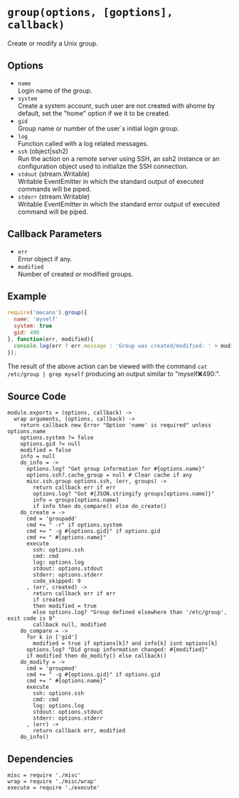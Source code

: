 
# `group(options, [goptions], callback)`

Create or modify a Unix group.

## Options

*   `name`   
    Login name of the group.   
*   `system`   
    Create a system account, such user are not created with ahome by default,
    set the "home" option if we it to be created.   
*   `gid`   
    Group name or number of the user´s initial login group.   
*   `log`   
    Function called with a log related messages.   
*   `ssh` (object|ssh2)   
    Run the action on a remote server using SSH, an ssh2 instance or an
    configuration object used to initialize the SSH connection.   
*   `stdout` (stream.Writable)   
    Writable EventEmitter in which the standard output of executed commands will
    be piped.   
*   `stderr` (stream.Writable)   
    Writable EventEmitter in which the standard error output of executed command
    will be piped.   

## Callback Parameters

*   `err`   
    Error object if any.   
*   `modified`   
    Number of created or modified groups.   

## Example

```js
require('mecano').group({
  name: 'myself'
  system: true
  gid: 490
}, function(err, modified){
  console.log(err ? err.message : 'Group was created/modified: ' + modified);
});
```

The result of the above action can be viewed with the command
`cat /etc/group | grep myself` producing an output similar to
"myself:x:490:".

## Source Code

    module.exports = (options, callback) ->
      wrap arguments, (options, callback) ->
        return callback new Error "Option 'name' is required" unless options.name
        options.system ?= false
        options.gid ?= null
        modified = false
        info = null
        do_info = ->
          options.log? "Get group information for #{options.name}"
          options.ssh?.cache_group = null # Clear cache if any 
          misc.ssh.group options.ssh, (err, groups) ->
            return callback err if err
            options.log? "Got #{JSON.stringify groups[options.name]}"
            info = groups[options.name]
            if info then do_compare() else do_create()
        do_create = ->
          cmd = 'groupadd'
          cmd += " -r" if options.system
          cmd += " -g #{options.gid}" if options.gid
          cmd += " #{options.name}"
          execute
            ssh: options.ssh
            cmd: cmd
            log: options.log
            stdout: options.stdout
            stderr: options.stderr
            code_skipped: 9
          , (err, created) ->
            return callback err if err
            if created
            then modified = true
            else options.log? "Group defined elsewhere than '/etc/group', exit code is 9"
            callback null, modified
        do_compare = ->
          for k in ['gid']
            modified = true if options[k]? and info[k] isnt options[k]
          options.log? "Did group information changed: #{modified}"
          if modified then do_modify() else callback()
        do_modify = ->
          cmd = 'groupmod'
          cmd += " -g #{options.gid}" if options.gid
          cmd += " #{options.name}"
          execute
            ssh: options.ssh
            cmd: cmd
            log: options.log
            stdout: options.stdout
            stderr: options.stderr
          , (err) ->
            return callback err, modified
        do_info()

## Dependencies

    misc = require './misc'
    wrap = require './misc/wrap'
    execute = require './execute'








